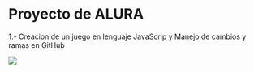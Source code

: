 <h1>Proyecto de ALURA</h1>
1.- Creacion de un juego en lenguaje JavaScrip y Manejo de cambios y ramas en GitHub
 <p align="left">
   <img src="https://img.shields.io/badge/STATUS-EN%20DESAROLLO-green">
   </p>
